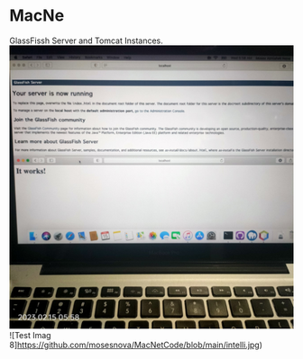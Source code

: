# MacNe
GlassFissh Server and Tomcat Instances.
![Test Imag 8](https://github.com/mosesnova/MacNetCode/blob/main/gftom.jpg)
![Test Imag 8]https://github.com/mosesnova/MacNetCode/blob/main/intelli.jpg)
